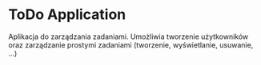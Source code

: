 # ToDo Application

Aplikacja do zarządzania zadaniami. Umożliwia tworzenie użytkowników oraz zarządzanie prostymi zadaniami (tworzenie, wyświetlanie, usuwanie, ...)
